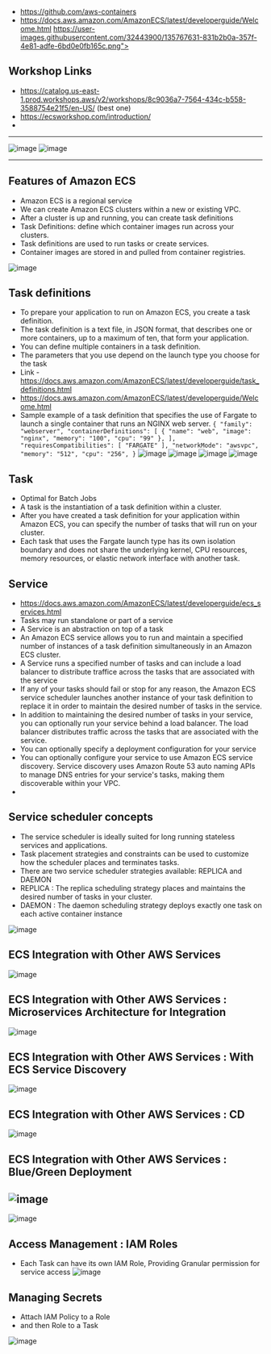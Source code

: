 - https://github.com/aws-containers 
- https://docs.aws.amazon.com/AmazonECS/latest/developerguide/Welcome.html
https://user-images.githubusercontent.com/32443900/135767631-831b2b0a-357f-4e81-adfe-6bd0e0fb165c.png">

## Workshop Links 
-  https://catalog.us-east-1.prod.workshops.aws/v2/workshops/8c9036a7-7564-434c-b558-3588754e21f5/en-US/  (best one)
-  https://ecsworkshop.com/introduction/
-
---

![image ](https://user-images.githubusercontent.com/32443900/148304204-48903916-4949-4f6f-a144-9f3f24a3a958.png)
![image ](https://user-images.githubusercontent.com/32443900/148304236-cebfc499-8343-41e6-9f35-76a64a99c25b.png)

----


## Features of Amazon ECS
- Amazon ECS is a regional service 
- We can create Amazon ECS clusters within a new or existing VPC. 
- After a cluster is up and running, you can create task definitions
- Task Definitions:  define which container images run across your clusters. 
- Task definitions are used to run tasks or create services. 
- Container images are stored in and pulled from container registries.

![image](https://user-images.githubusercontent.com/32443900/148304736-e833abfc-c2e0-4430-9efd-1fd392a83350.png)

## Task definitions
- To prepare your application to run on Amazon ECS, you create a task definition. 
- The task definition is a text file, in JSON format, that describes one or more containers, up to a maximum of ten, that form your application.
- You can define multiple containers in a task definition. 
- The parameters that you use depend on the launch type you choose for the task
- Link - https://docs.aws.amazon.com/AmazonECS/latest/developerguide/task_definitions.html
- https://docs.aws.amazon.com/AmazonECS/latest/developerguide/Welcome.html  
- Sample example of a task definition that specifies the use of Fargate to launch a single container that runs an NGINX web server.
``
{
    "family": "webserver",
    "containerDefinitions": [
        {
            "name": "web",
            "image": "nginx",
            "memory": "100",
            "cpu": "99"
        },
    ],
    "requiresCompatibilities": [
        "FARGATE"
    ],
    "networkMode": "awsvpc",
    "memory": "512",
    "cpu": "256",
}
``
![image](https://user-images.githubusercontent.com/32443900/148308155-24d370ed-36f9-4fef-8d15-1472ac40e885.png)
![image](https://user-images.githubusercontent.com/32443900/148308236-d68b6ce1-0ed3-43e0-bb51-c8a6ac131c8f.png)
![image](https://user-images.githubusercontent.com/32443900/148308302-fa4a7025-8953-49bb-b110-f669164dd793.png)
![image](https://user-images.githubusercontent.com/32443900/148308401-1bdd2a98-1709-4381-be56-1ad21e8e48fe.png)


## Task 
- Optimal for Batch Jobs
- A task is the instantiation of a task definition within a cluster.
- After you have created a task definition for your application within Amazon ECS, you can specify the number of tasks that will run on your cluster.
- Each task that uses the Fargate launch type has its own isolation boundary and does not share the underlying kernel, CPU resources, memory resources, or elastic network interface with another task.

## Service
- https://docs.aws.amazon.com/AmazonECS/latest/developerguide/ecs_services.html
- Tasks may run standalone  or part of a service
- A Service is an abstraction on top of a task
- An Amazon ECS service allows you to run and maintain a specified number of instances of a task definition simultaneously in an Amazon ECS cluster. 
- A Service runs a specified number of tasks and can include a load balancer to distribute traffice across the tasks that are associated with the service
- If any of your tasks should fail or stop for any reason, the Amazon ECS service scheduler launches another instance of your task definition to replace it in order to maintain the desired number of tasks in the service.
- In addition to maintaining the desired number of tasks in your service, you can optionally run your service behind a load balancer. The load balancer distributes traffic across the tasks that are associated with the service.
- You can optionally specify a deployment configuration for your service
- You can optionally configure your service to use Amazon ECS service discovery. Service discovery uses Amazon Route 53 auto naming APIs to manage DNS entries for your service's tasks, making them discoverable within your VPC. 
- 

## Service scheduler concepts
- The service scheduler is ideally suited for long running stateless services and applications. 
- Task placement strategies and constraints can be used to customize how the scheduler places and terminates tasks.
- There are two service scheduler strategies available: REPLICA and DAEMON
- REPLICA : The replica scheduling strategy places and maintains the desired number of tasks in your cluster.
- DAEMON : The daemon scheduling strategy deploys exactly one task on each active container instance 

![image](https://user-images.githubusercontent.com/32443900/148308744-43c74183-f18d-4b38-bb14-aa4288a5028a.png)

## ECS Integration with Other AWS Services

![image](https://user-images.githubusercontent.com/32443900/148308954-bfab04ab-b8f5-4b87-abfd-ea1ffceb930a.png)


## ECS Integration with Other AWS Services : Microservices Architecture for Integration
![image](https://user-images.githubusercontent.com/32443900/148309114-12a72403-2919-461c-8597-8b67f35e3420.png)

## ECS Integration with Other AWS Services :  With ECS Service Discovery

![image](https://user-images.githubusercontent.com/32443900/148309215-41bfbd7a-c85a-41fa-b462-3bb693ab2f8c.png)


## ECS Integration with Other AWS Services :  CD

![image](https://user-images.githubusercontent.com/32443900/148309342-fed70f65-2186-404b-9565-43c3df77e845.png)

## ECS Integration with Other AWS Services :  Blue/Green Deployment

![image](https://user-images.githubusercontent.com/32443900/148309401-cb5cc4e5-40e7-4be8-a253-550e16c29113.png)
----

![image](https://user-images.githubusercontent.com/32443900/148309451-590e8c65-fd66-4456-b8e3-6adad0f25f91.png)

## Access Management : IAM Roles
- Each Task can have its own IAM Role, Providing Granular permission for service access
![image](https://user-images.githubusercontent.com/32443900/148309781-31409cec-0b0d-446f-9c0d-b13a400f5dad.png)

## Managing Secrets
- Attach IAM Policy to a Role 
- and then Role to a Task

![image](https://user-images.githubusercontent.com/32443900/148310066-0cb2c906-6596-4f5c-8515-49473d6e8db5.png)











